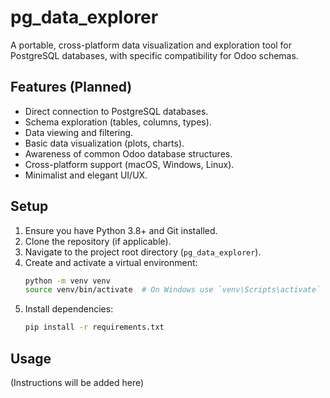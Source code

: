 # pg_data_explorer

A portable, cross-platform data visualization and exploration tool for PostgreSQL databases, with specific compatibility for Odoo schemas.

## Features (Planned)

* Direct connection to PostgreSQL databases.
* Schema exploration (tables, columns, types).
* Data viewing and filtering.
* Basic data visualization (plots, charts).
* Awareness of common Odoo database structures.
* Cross-platform support (macOS, Windows, Linux).
* Minimalist and elegant UI/UX.

## Setup

1.  Ensure you have Python 3.8+ and Git installed.
2.  Clone the repository (if applicable).
3.  Navigate to the project root directory (`pg_data_explorer`).
4.  Create and activate a virtual environment:
    ```bash
    python -m venv venv
    source venv/bin/activate  # On Windows use `venv\Scripts\activate`
    ```
5.  Install dependencies:
    ```bash
    pip install -r requirements.txt
    ```

## Usage

(Instructions will be added here)
